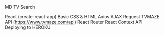 MD TV Search

React (create-react-app)
Basic CSS & HTML
Axios AJAX Request
TVMAZE API (https://www.tvmaze.com/api)
React Router
React Context API
Deploying to HEROKU
